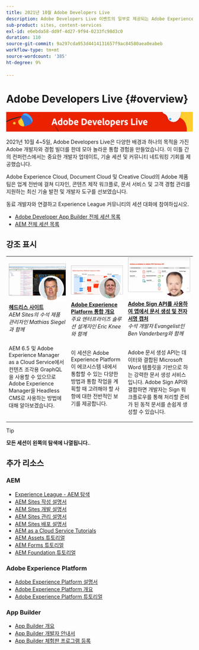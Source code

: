 ```yaml
---
title: 2021년 10월 Adobe Developers Live
description: Adobe Developers Live 이벤트의 일부로 제공되는 Adobe Experience Manager Sites에 대한 비디오 및 튜토리얼 모음입니다.
sub-product: sites, content-services
exl-id: e6ebda58-dd9f-4d27-9f94-0233fc98d3c0
duration: 110
source-git-commit: 9a297cda953d4414131657f9ac84580aea0eabeb
workflow-type: tm+mt
source-wordcount: '385'
ht-degree: 9%

---
```


# Adobe Developers Live {#overview}

<img alt="Adobe Developers Live" src="/help/adobe-developers-live/assets/adl.png" />

2021년 10월 4~5일, Adobe Developers Live은 다양한 배경과 하나의 목적을 가진 Adobe 개발자와 경험 빌더를 한데 모아 놀라운 통합 경험을 만들었습니다. 이 이틀 간의 컨퍼런스에서는 중요한 개발자 업데이트, 기술 세션 및 커뮤니티 네트워킹 기회를 제공했습니다.

Adobe Experience Cloud, Document Cloud 및 Creative Cloud의 Adobe 제품 팀은 업계 전반에 걸쳐 디자인, 콘텐츠 제작 워크플로, 문서 서비스 및 고객 경험 관리를 지원하는 최신 기술 발전 및 개발자 도구를 선보였습니다.

동료 개발자와 연결하고 Experience League 커뮤니티의 세션 대화에 참여하십시오.
* [Adobe Developer App Builder 전체 세션 목록](https://experienceleaguecommunities.adobe.com/t5/project-firefly-discussions/adobe-developers-live-october-2021-project-firefly-s-complete/td-p/425779)
* [AEM 전체 세션 목록](https://experienceleaguecommunities.adobe.com/t5/adobe-experience-manager/adobe-developers-live-october-2021-complete-session-list/m-p/423041#M120517)

## 강조 표시

<table>
  <tr>
   <td>
      <a href="headless.md">
      <img alt="헤드리스 사이트" src="/help/adobe-developers-live/assets/mathias.png"/>
      </a>
      <div>
         <a href="headless.md"><strong>헤드리스 사이트</strong></a>         
         <br/><em>AEM Sites의 수석 제품 관리자인 Mathias Siegel과 함께</em>
      </div>
      <p>
        <br/>
         AEM 6.5 및 Adobe Experience Manager as a Cloud Service에서 컨텐츠 조각용 GraphQL을 사용할 수 있으므로 Adobe Experience Manager을 Headless CMS로 사용하는 방법에 대해 알아보겠습니다.
      </p>
     </td>   
     <td>
      <a href="aep-integration.md">
      <img alt="Adobe Experience Platform 통합 개요" src="/help/adobe-developers-live/assets/eric.png"/>
      </a>
      <div>
         <a href="aep-integration.md"><strong>Adobe Experience Platform 통합 개요</strong></a>
         <br/><em>주요 엔터프라이즈 솔루션 설계자인 Eric Knee와 함께</em>
      </div>
      <p>
        <br/>
         이 세션은 Adobe Experience Platform이 에코시스템 내에서 통합할 수 있는 다양한 방법과 통합 작업을 계획할 때 고려해야 할 사항에 대한 전반적인 보기를 제공합니다.
      </p>
   </td>
   </td>
     <td>
      <a href="pdf-services-api.md">
      <img alt="Adobe Sign API를 사용하여 앱에서 문서 생성 및 전자 서명 캡처" src="/help/adobe-developers-live/assets/ben.png"/>
      </a>
      <div>
         <a href="pdf-services-api.md"><strong>Adobe Sign API를 사용하여 앱에서 문서 생성 및 전자 서명 캡처</strong></a>
         <br/><em>수석 개발자 Evangelist인 Ben Vanderberg와 함께</em>
      </div>
      <p>
        <br/>
         Adobe 문서 생성 API는 데이터와 결합된 Microsoft Word 템플릿을 기반으로 하는 강력한 문서 생성 서비스입니다. Adobe Sign API와 결합하면 개발자는 Sign 워크플로우를 통해 처리할 준비가 된 동적 문서를 손쉽게 생성할 수 있습니다.
      </p>
   </td> 
  </tr>
</table>

>[!TIP]
>
>**모든 세션이 왼쪽의 탐색에 나열됩니다.**.

## 추가 리소스

### AEM

* [Experience League - AEM 탐색](https://experienceleague.adobe.com/#recommended/solutions/experience-manager)
* [AEM Sites 작성 설명서](https://experienceleague.adobe.com/docs/experience-manager-65/authoring/home.html)
* [AEM Sites 개발 설명서](https://experienceleague.adobe.com/docs/experience-manager-65/developing/home.html)
* [AEM Sites 관리 설명서](https://experienceleague.adobe.com/docs/experience-manager-65/administering/home.html)
* [AEM Sites 배포 설명서](https://experienceleague.adobe.com/docs/experience-manager-65/deploying/home.html)
* [AEM as a Cloud Service Tutorials](https://experienceleague.adobe.com/docs/experience-manager-learn/cloud-service/overview.html)
* [AEM Assets 튜토리얼](https://experienceleague.adobe.com/docs/experience-manager-learn/assets/overview.html)
* [AEM Forms 튜토리얼](https://experienceleague.adobe.com/docs/experience-manager-learn/forms/overview.html)
* [AEM Foundation 튜토리얼](https://experienceleague.adobe.com/docs/experience-manager-learn/foundation/overview.html)

### Adobe Experience Platform

* [Adobe Experience Platform 설명서](https://experienceleague.adobe.com/docs/experience-platform.html)
* [Adobe Experience Platform 개요](https://experienceleague.adobe.com/docs/experience-platform/landing/home.html?lang=ko)
* [Adobe Experience Platform 튜토리얼](https://experienceleague.adobe.com/docs/platform-learn/tutorials/overview.html?lang=en)

### App Builder

* [App Builder 개요](https://adobe.ly/aem-appbuilder)
* [App Builder 개발자 안내서](https://adobe.ly/appbuilder)
* [App Builder 체험판 프로그램 등록](https://adobe.ly/appbuilder-trial)
